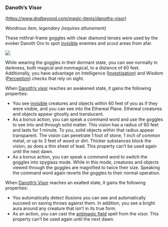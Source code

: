### Danoth’s Visor
(https://www.dndbeyond.com/magic-items/danoths-visor)

_Wondrous item, legendary (requires attunement)_

These mithral-frame goggles with clear diamond lenses were used by the evoker Danoth Oro to spot [invisible](https://www.dndbeyond.com/compendium/rules/basic-rules/appendix-a-conditions#Invisible) enemies and scout areas from afar.

[![](https://media.dndbeyond.com/compendium-images/egtw/yDOyqyOocErRgYJK/06-08.png)](https://media.dndbeyond.com/compendium-images/egtw/yDOyqyOocErRgYJK/06-08.png)

While wearing the goggles in their dormant state, you can see normally in darkness, both magical and nonmagical, to a distance of 60 feet. Additionally, you have advantage on Intelligence ([Investigation](https://www.dndbeyond.com/compendium/rules/basic-rules/using-ability-scores#Investigation)) and Wisdom ([Perception](https://www.dndbeyond.com/compendium/rules/basic-rules/using-ability-scores#Perception)) checks that rely on sight.

When [Danoth’s visor](https://www.dndbeyond.com/magic-items/danoths-visor) reaches an awakened state, it gains the following properties:

-   You see [invisible](https://www.dndbeyond.com/compendium/rules/basic-rules/appendix-a-conditions#Invisible) creatures and objects within 60 feet of you as if they were visible, and you can see into the Ethereal Plane. Ethereal creatures and objects appear ghostly and translucent.
-   As a bonus action, you can speak a command word and use the goggles to see into and through solid matter. This vision has a radius of 60 feet and lasts for 1 minute. To you, solid objects within that radius appear transparent. The vision can penetrate 1 foot of stone, 1 inch of common metal, or up to 3 feet of wood or dirt. Thicker substances block the vision, as does a thin sheet of lead. This property can’t be used again until the next dawn.
-   As a bonus action, you can speak a command word to switch the goggles into spyglass mode. While in this mode, creatures and objects viewed through the goggles are magnified to twice their size. Speaking the command word again reverts the goggles to their normal operation.

When [Danoth’s Visor](https://www.dndbeyond.com/magic-items/danoths-visor) reaches an exalted state, it gains the following properties:

-   You automatically detect illusions you can see and automatically succeed on saving throws against them. In addition, you see a bright aura around any creature that isn’t in its true form.
-   As an action, you can cast the [antimagic field](https://www.dndbeyond.com/spells/antimagic-field) spell from the visor. This property can’t be used again until the next dawn.